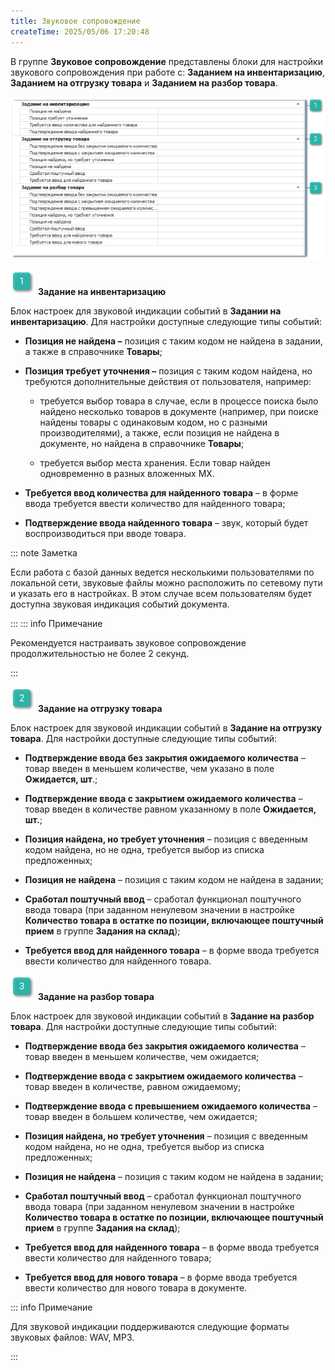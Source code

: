 ```yaml
---
title: Звуковое сопровождение
createTime: 2025/05/06 17:20:48
---
```

В группе **Звуковое сопровождение** представлены блоки для настройки звукового сопровождения при работе с: **Заданием на инвентаризацию**, **Заданием на отгрузку товара** и **Заданием на разбор товара**.

![](../../../../../assets/specification/image332.png)

![](../../../../../assets/specification/image006.png) **Задание на инвентаризацию**

Блок настроек для звуковой индикации событий в **Задании на инвентаризацию**. Для настройки доступные следующие типы событий:

- **Позиция не найдена –** позиция с таким кодом не найдена в задании, а также в справочнике **Товары**;

- **Позиция требует уточнения –** позиция с таким кодом найдена, но требуются дополнительные действия от пользователя, например:

    - требуется выбор товара в случае, если в процессе поиска было найдено несколько товаров в документе (например, при поиске найдены товары с одинаковым кодом, но с разными производителями), а также, если позиция не найдена в документе, но найдена в справочнике **Товары**;

    - требуется выбор места хранения. Если товар найден одновременно в разных вложенных МХ.

- **Требуется ввод количества для найденного товара** – в форме ввода требуется ввести количество для найденного товара;

- **Подтверждение ввода найденного товара** – звук, который будет воспроизводиться при вводе товара.

::: note Заметка

Если работа с базой данных ведется несколькими пользователями по локальной сети, звуковые файлы можно расположить по сетевому пути и указать его в настройках. В этом случае всем пользователям будет доступна звуковая индикация событий документа.

:::
::: info Примечание

Рекомендуется настраивать звуковое сопровождение продолжительностью не более 2 секунд.

:::

![](../../../../../assets/specification/image008.png) **Задание на отгрузку товара**

Блок настроек для звуковой индикации событий в **Задание на отгрузку товара**. Для настройки доступные следующие типы событий:

- **Подтверждение ввода без закрытия ожидаемого количества** – товар введен в меньшем количестве, чем указано в поле **Ожидается, шт**.;

- **Подтверждение ввода с закрытием ожидаемого количества** – товар введен в количестве равном указанному в поле **Ожидается, шт.**;

- **Позиция найдена, но требует уточнения** – позиция с введенным кодом найдена, но не одна, требуется выбор из списка предложенных;

- **Позиция не найдена** – позиция с таким кодом не найдена в задании;

- **Сработал поштучный ввод** – сработал функционал поштучного ввода товара (при заданном ненулевом значении в настройке **Количество товара в остатке по позиции, включающее поштучный прием** в группе **Задания на склад**);

- **Требуется ввод для найденного товара** – в форме ввода требуется ввести количество для найденного товара.

![](../../../../../assets/specification/image009.png) **Задание на разбор товара**

Блок настроек для звуковой индикации событий в **Задание на разбор товара**. Для настройки доступные следующие типы событий:

- **Подтверждение ввода без закрытия ожидаемого количества** – товар введен в меньшем количестве, чем ожидается;

- **Подтверждение ввода с закрытием ожидаемого количества** – товар введен в количестве, равном ожидаемому;

- **Подтверждение ввода с превышением ожидаемого количества** – товар введен в большем количестве, чем ожидается;

- **Позиция найдена, но требует уточнения** – позиция с введенным кодом найдена, но не одна, требуется выбор из списка предложенных;

- **Позиция не найдена** – позиция с таким кодом не найдена в задании;

- **Сработал поштучный ввод** – сработал функционал поштучного ввода товара (при заданном ненулевом значении в настройке **Количество товара в остатке по позиции, включающее поштучный прием** в группе **Задания на склад**);

- **Требуется ввод для найденного товара** – в форме ввода требуется ввести количество для найденного товара;

- **Требуется ввод для нового товара** – в форме ввода требуется ввести количество для нового товара в документе.

::: info Примечание

Для звуковой индикации поддерживаются следующие форматы звуковых файлов: WAV, MP3.

:::


